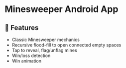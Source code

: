 # Minesweeper Android App

## 🚀 Features

- Classic Minesweeper mechanics
- Recursive flood-fill to open connected empty spaces
- Tap to reveal, flag/unflag mines
- Win/loss detection
- Win animation
